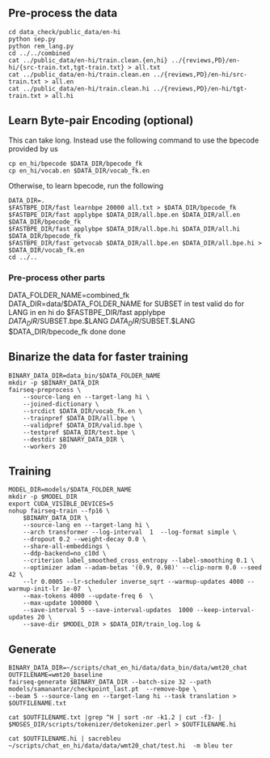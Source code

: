 
## Pre-process the data
```
cd data_check/public_data/en-hi
python sep.py
python rem_lang.py
cd ../../combined
cat ../public_data/en-hi/train.clean.{en,hi} ../{reviews,PD}/en-hi/{src-train.txt,tgt-train.txt} > all.txt
cat ../public_data/en-hi/train.clean.en ../{reviews,PD}/en-hi/src-train.txt > all.en
cat ../public_data/en-hi/train.clean.hi ../{reviews,PD}/en-hi/tgt-train.txt > all.hi
```
## Learn Byte-pair Encoding (optional)
This can take long. Instead use the following command to use the bpecode provided by us
```
cp en_hi/bpecode $DATA_DIR/bpecode_fk
cp en_hi/vocab.en $DATA_DIR/vocab_fk.en
```
Otherwise, to learn bpecode, run the following
```
DATA_DIR=.
$FASTBPE_DIR/fast learnbpe 20000 all.txt > $DATA_DIR/bpecode_fk
$FASTBPE_DIR/fast applybpe $DATA_DIR/all.bpe.en $DATA_DIR/all.en $DATA_DIR/bpecode_fk
$FASTBPE_DIR/fast applybpe $DATA_DIR/all.bpe.hi $DATA_DIR/all.hi $DATA_DIR/bpecode_fk
$FASTBPE_DIR/fast getvocab $DATA_DIR/all.bpe.en $DATA_DIR/all.bpe.hi > $DATA_DIR/vocab_fk.en
cd ../..
```
### Pre-process other parts
DATA_FOLDER_NAME=combined_fk
DATA_DIR=data/$DATA_FOLDER_NAME
for SUBSET in test valid
do
  for LANG in en hi
  do
    $FASTBPE_DIR/fast applybpe $DATA_DIR/$SUBSET.bpe.$LANG $DATA_DIR/$SUBSET.$LANG $DATA_DIR/bpecode_fk
  done
done

## Binarize the data for faster training
```
BINARY_DATA_DIR=data_bin/$DATA_FOLDER_NAME
mkdir -p $BINARY_DATA_DIR
fairseq-preprocess \
    --source-lang en --target-lang hi \
    --joined-dictionary \
    --srcdict $DATA_DIR/vocab_fk.en \
    --trainpref $DATA_DIR/all.bpe \
    --validpref $DATA_DIR/valid.bpe \
    --testpref $DATA_DIR/test.bpe \
    --destdir $BINARY_DATA_DIR \
    --workers 20
```

## Training
```
MODEL_DIR=models/$DATA_FOLDER_NAME
mkdir -p $MODEL_DIR
export CUDA_VISIBLE_DEVICES=5
nohup fairseq-train --fp16 \
    $BINARY_DATA_DIR \
    --source-lang en --target-lang hi \
    --arch transformer --log-interval  1  --log-format simple \
    --dropout 0.2 --weight-decay 0.0 \
    --share-all-embeddings \
    --ddp-backend=no_c10d \
    --criterion label_smoothed_cross_entropy --label-smoothing 0.1 \
    --optimizer adam --adam-betas '(0.9, 0.98)' --clip-norm 0.0 --seed 42 \
    --lr 0.0005 --lr-scheduler inverse_sqrt --warmup-updates 4000 --warmup-init-lr 1e-07  \
    --max-tokens 4000 --update-freq 6  \
    --max-update 100000 \
    --save-interval 5 --save-interval-updates  1000 --keep-interval-updates 20 \
    --save-dir $MODEL_DIR > $DATA_DIR/train_log.log &
```
## Generate 
```
BINARY_DATA_DIR=~/scripts/chat_en_hi/data/data_bin/data/wmt20_chat
OUTFILENAME=wmt20_baseline
fairseq-generate $BINARY_DATA_DIR --batch-size 32 --path models/samanantar/checkpoint_last.pt  --remove-bpe \
--beam 5 --source-lang en --target-lang hi --task translation >  $OUTFILENAME.txt

cat $OUTFILENAME.txt |grep ^H | sort -nr -k1.2 | cut -f3- | $MOSES_DIR/scripts/tokenizer/detokenizer.perl > $OUTFILENAME.hi 

cat $OUTFILENAME.hi | sacrebleu ~/scripts/chat_en_hi/data/data/wmt20_chat/test.hi  -m bleu ter


